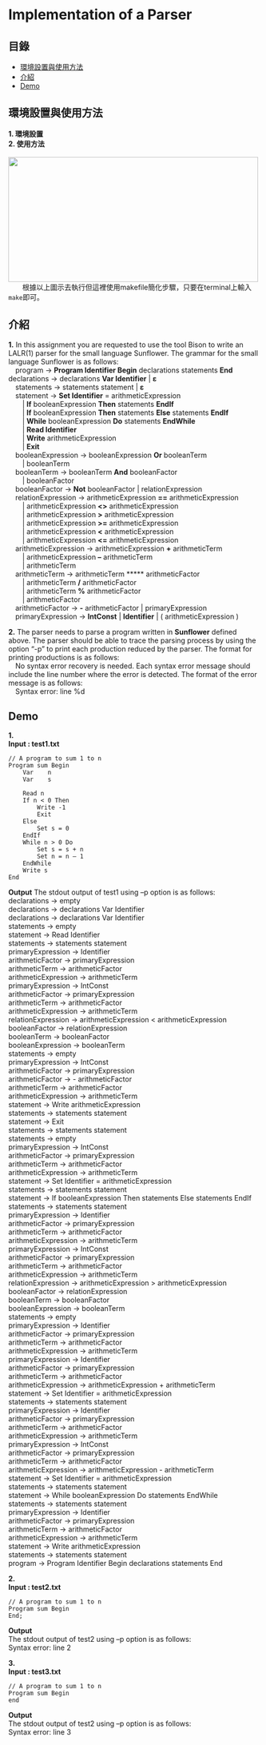 # Implementation of a Parser
## 目錄
 - [環境設置與使用方法](#環境設置與使用方法)
 - [介紹](#介紹)
 - [Demo](#Demo)  
## 環境設置與使用方法
**1. 環境設置**  
**2. 使用方法**  
&emsp;&emsp;<img src="https://github.com/csiemichelin/Implementation-of-a-Lexical-Analyzer/blob/main/flex.PNG" width="500" height="250">    
&emsp;&emsp;根據以上圖示去執行但這裡使用makefile簡化步驟，只要在terminal上輸入```make```即可。

## 介紹
**1.** In this assignment you are requested to use the tool Bison to write an LALR(1) parser for the small language Sunflower. The grammar for the small language Sunflower is as follows:  
&emsp;program → **Program Identifier Begin** declarations statements **End** 
&emsp;declarations → declarations **Var Identifier** | **ε**  
&emsp;statements → statements statement | **ε**  
&emsp;statement → **Set Identifier** = arithmeticExpression  
&emsp;&emsp;| **If** booleanExpression **Then** statements **EndIf**  
&emsp;&emsp;| **If** booleanExpression **Then** statements **Else** statements **EndIf**  
&emsp;&emsp;| **While** booleanExpression **Do** statements **EndWhile**  
&emsp;&emsp;| **Read Identifier**  
&emsp;&emsp;| **Write** arithmeticExpression   
&emsp;&emsp;| **Exit**   
&emsp;booleanExpression → booleanExpression **Or** booleanTerm   
&emsp;&emsp;| booleanTerm   
&emsp;booleanTerm → booleanTerm **And** booleanFactor   
&emsp;&emsp;| booleanFactor   
&emsp;booleanFactor → **Not** booleanFactor | relationExpression  
&emsp;relationExpression → arithmeticExpression **==** arithmeticExpression   
&emsp;&emsp;| arithmeticExpression **<>** arithmeticExpression   
&emsp;&emsp;| arithmeticExpression **>** arithmeticExpression   
&emsp;&emsp;| arithmeticExpression **>=** arithmeticExpression   
&emsp;&emsp;| arithmeticExpression **<** arithmeticExpression   
&emsp;&emsp;| arithmeticExpression **<=** arithmeticExpression   
&emsp;arithmeticExpression → arithmeticExpression **+** arithmeticTerm   
&emsp;&emsp;| arithmeticExpression **–** arithmeticTerm    
&emsp;&emsp;| arithmeticTerm   
&emsp;arithmeticTerm → arithmeticTerm ***** arithmeticFactor   
&emsp;&emsp;| arithmeticTerm **/** arithmeticFactor   
&emsp;&emsp;| arithmeticTerm **%** arithmeticFactor   
&emsp;&emsp;| arithmeticFactor   
&emsp;arithmeticFactor → **-** arithmeticFactor | primaryExpression  
&emsp;primaryExpression → **IntConst** | **Identifier** | ( arithmeticExpression )  

**2.** The parser needs to parse a program written in **Sunflower** defined above. The parser should be able to trace the parsing process by using the option “-p” to print each production reduced by the parser. The format for printing productions is as follows:  
&emsp;No syntax error recovery is needed. Each syntax error message should include the line number where the error is detected. The format of the error message is as follows:  
&emsp;Syntax error: line %d  

## Demo
**1.**  
**Input : test1.txt**
``` 
// A program to sum 1 to n 
Program sum Begin 
    Var    n 
    Var    s 
 
    Read n 
    If n < 0 Then 
        Write -1 
        Exit 
    Else 
        Set s = 0 
    EndIf 
    While n > 0 Do 
        Set s = s + n 
        Set n = n – 1 
    EndWhile 
    Write s 
End
```
**Output**
The stdout output of test1 using –p option is as follows:  
declarations -> empty  
declarations -> declarations Var Identifier   
declarations -> declarations Var Identifier   
statements -> empty   
statement -> Read Identifier   
statements -> statements statement      
primaryExpression -> Identifier   
arithmeticFactor -> primaryExpression   
arithmeticTerm -> arithmeticFactor    
arithmeticExpression -> arithmeticTerm     
primaryExpression -> IntConst      
arithmeticFactor -> primaryExpression    
arithmeticTerm -> arithmeticFactor    
arithmeticExpression -> arithmeticTerm      
relationExpression -> arithmeticExpression < arithmeticExpression     
booleanFactor -> relationExpression      
booleanTerm -> booleanFactor        
booleanExpression -> booleanTerm       
statements -> empty       
primaryExpression -> IntConst     
arithmeticFactor -> primaryExpression    
arithmeticFactor -> - arithmeticFactor    
arithmeticTerm -> arithmeticFactor     
arithmeticExpression -> arithmeticTerm      
statement -> Write arithmeticExpression     
statements -> statements statement     
statement -> Exit    
statements -> statements statement    
statements -> empty     
primaryExpression -> IntConst    
arithmeticFactor -> primaryExpression    
arithmeticTerm -> arithmeticFactor     
arithmeticExpression -> arithmeticTerm     
statement -> Set Identifier = arithmeticExpression    
statements -> statements statement     
statement -> If booleanExpression Then statements Else statements EndIf    
statements -> statements statement    
primaryExpression -> Identifier   
arithmeticFactor -> primaryExpression    
arithmeticTerm -> arithmeticFactor   
arithmeticExpression -> arithmeticTerm     
primaryExpression -> IntConst    
arithmeticFactor -> primaryExpression    
arithmeticTerm -> arithmeticFactor    
arithmeticExpression -> arithmeticTerm    
relationExpression -> arithmeticExpression > arithmeticExpression     
booleanFactor -> relationExpression    
booleanTerm -> booleanFactor    
booleanExpression -> booleanTerm    
statements -> empty    
primaryExpression -> Identifier    
arithmeticFactor -> primaryExpression    
arithmeticTerm -> arithmeticFactor   
arithmeticExpression -> arithmeticTerm    
primaryExpression -> Identifier    
arithmeticFactor -> primaryExpression     
arithmeticTerm -> arithmeticFactor     
arithmeticExpression -> arithmeticExpression + arithmeticTerm     
statement -> Set Identifier = arithmeticExpression     
statements -> statements statement     
primaryExpression -> Identifier     
arithmeticFactor -> primaryExpression    
arithmeticTerm -> arithmeticFactor    
arithmeticExpression -> arithmeticTerm     
primaryExpression -> IntConst     
arithmeticFactor -> primaryExpression    
arithmeticTerm -> arithmeticFactor     
arithmeticExpression -> arithmeticExpression - arithmeticTerm     
statement -> Set Identifier = arithmeticExpression    
statements -> statements statement     
statement -> While booleanExpression Do statements EndWhile    
statements -> statements statement      
primaryExpression -> Identifier      
arithmeticFactor -> primaryExpression     
arithmeticTerm -> arithmeticFactor    
arithmeticExpression -> arithmeticTerm      
statement -> Write arithmeticExpression     
statements -> statements statement     
program -> Program Identifier Begin declarations statements End    

**2.**  
**Input : test2.txt**  
```
// A program to sum 1 to n   
Program sum Begin 
End;  
``` 
**Output**  
The stdout output of test2 using –p option is as follows:   
Syntax error: line 2  

**3.**  
**Input : test3.txt**  
```
// A program to sum 1 to n   
Program sum Begin 
end 
``` 
**Output**  
The stdout output of test2 using –p option is as follows:   
Syntax error: line 3
